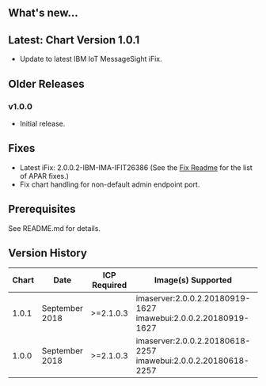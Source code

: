 ## What's new...

## Latest: Chart Version 1.0.1
- Update to latest IBM IoT MessageSight iFix.

## Older Releases 

### v1.0.0
- Initial release.

## Fixes
- Latest iFix: 2.0.0.2-IBM-IMA-IFIT26386 (See the [Fix Readme](https://www-01.ibm.com/support/docview.wss?uid=ibm10732761)
for the list of APAR fixes.)
- Fix chart handling for non-default admin endpoint port.

## Prerequisites
See README.md for details.

## Version History

| Chart | Date        | ICP Required | Image(s) Supported | Details |
| ----- | ----------- | ------------ | ------------------ | ------- |
| 1.0.1 | September 2018| >=2.1.0.3    | imaserver:2.0.0.2.20180919-1627 imawebui:2.0.0.2.20180919-1627 | 2.0.0.2-IBM-IMA-IFIT26386 |
| 1.0.0 | September 2018| >=2.1.0.3    | imaserver:2.0.0.2.20180618-2257 imawebui:2.0.0.2.20180618-2257 | Initial Chart |